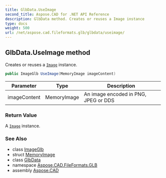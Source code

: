 ```yaml
---
title: GlbData.UseImage
second_title: Aspose.CAD for .NET API Reference
description: GlbData method. Creates or reuses a Image instance
type: docs
weight: 500
url: /net/aspose.cad.fileformats.glb/glbdata/useimage/
---
```

## GlbData.UseImage method

Creates or reuses a [`Image`](../../../aspose.cad/image/) instance.

```csharp
public ImageGlb UseImage(MemoryImage imageContent)
```

| Parameter | Type | Description |
| --- | --- | --- |
| imageContent | MemoryImage | An image encoded in PNG, JPEG or DDS |

### Return Value

A [`Image`](../../../aspose.cad/image/) instance.

### See Also

* class [ImageGlb](../../imageglb/)
* struct [MemoryImage](../../../aspose.cad.fileformats.glb.memory/memoryimage/)
* class [GlbData](../)
* namespace [Aspose.CAD.FileFormats.GLB](../../glbdata/)
* assembly [Aspose.CAD](../../../)



